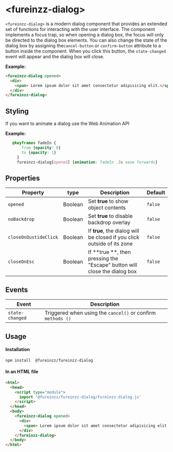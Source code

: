 # &lt;fureinzz-dialog&gt;

`<fureinzz-dialog>` is a modern dialog component that provides an extended set of functions for interacting with the user interface. The component implements a focus trap, so when opening a dialog box, the focus will only be directed to the dialog box elements. You can also change the state of the dialog box by assigning the`cancel-button` or `confirm-button` attribute to a button inside the component. When you click this button, the `state-changed` event will appear and the dialog box will close.

**Example:**
```html
<fureinzz-dialog opened>
  <div>
    <span> Lorem ipsum dolor sit amet consectetur adipisicing elit.</span>
  </div>
</fureinzz-dialog>
```

## Styling
If you want to animate a dialog use the Web Animation API

**Example:**

```css
   @keyframes fadeIn {
       from {opacity: 0}
       to {opacity: 1}
     }
     fureinzz-dialog[opened] {animation: fadeIn .3s ease forwards}
```


## Properties
| Property | type | Description | Default |
| --- | --- | --- | --- |
| `opened` | Boolean | Set **true** to show object contents | `false` |
| `noBackdrop` | Boolean | Set **true** to disable backdrop overlay  | `false` |
| `closeOnOustideClick` | Boolean | If  **true**, the dialog will be closed if you click outside of its zone| `false` |
| `closeOnEsc` | Boolean | If  **true **, then pressing the "Escape" button will close the dialog box| `false` |


## Events
| Event | Description | 
| --- | --- | 
| `state-changed`  |Triggered when using the `cancel()` or confirm `methods ()`|

## Usage

#### Installation
```
npm install  @fureinzz/fureinzz-dialog
```

#### In an HTML file
```html
<html>
  <head>
    <script type="module">
      import '@fureinzz/fureinzz-dialog/fureinzz-dialog.js'
    </script>
  </head>
  <body>
    <fureinzz-dialog opened>
      <div>
        <span> Lorem ipsum dolor sit amet consectetur adipisicing elit.</span>
      </div>
    </fureinzz-dialog>
  </body>
</html>
```

